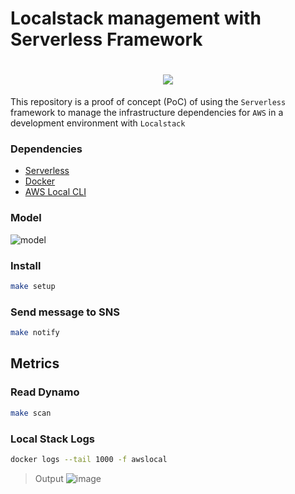 # Localstack management with Serverless Framework

<h1 align="center">
    <img src="https://res.cloudinary.com/yugovtr/image/upload/v1620795932/1_CxoqbfJvD8PDBRcHVmirHQ-removebg-preview_qjjrk4.png" />

</h1>

This repository is a proof of concept (PoC) of using the `Serverless` framework to manage the infrastructure dependencies for `AWS` in a development environment with `Localstack`

### Dependencies
- [Serverless](https://www.serverless.com)
- [Docker](https://www.docker.com/get-started)
- [AWS Local CLI](https://github.com/localstack/awscli-local)

### Model
![model](https://res.cloudinary.com/yugovtr/image/upload/v1620795454/model_nuhc2i.jpg)

### Install
```bash
make setup
```

### Send message to SNS
```bash
make notify
```

## Metrics
### Read Dynamo
```bash
make scan
```

### Local Stack Logs
```bash
docker logs --tail 1000 -f awslocal
```

> Output
![image](https://user-images.githubusercontent.com/76954948/117922710-432b1680-b2c9-11eb-87d1-8935fa0558c6.png)
